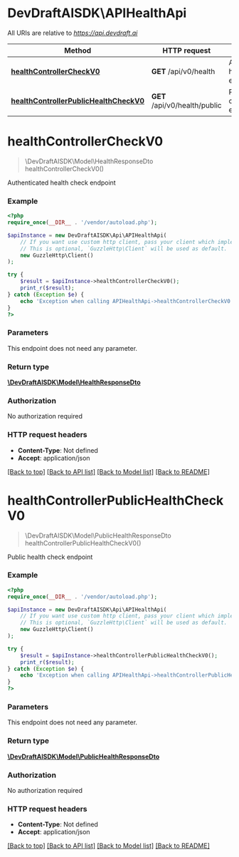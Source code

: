 # DevDraftAISDK\APIHealthApi

All URIs are relative to *https://api.devdraft.ai*

Method | HTTP request | Description
------------- | ------------- | -------------
[**healthControllerCheckV0**](APIHealthApi.md#healthcontrollercheckv0) | **GET** /api/v0/health | Authenticated health check endpoint
[**healthControllerPublicHealthCheckV0**](APIHealthApi.md#healthcontrollerpublichealthcheckv0) | **GET** /api/v0/health/public | Public health check endpoint

# **healthControllerCheckV0**
> \DevDraftAISDK\Model\HealthResponseDto healthControllerCheckV0()

Authenticated health check endpoint

### Example
```php
<?php
require_once(__DIR__ . '/vendor/autoload.php');

$apiInstance = new DevDraftAISDK\Api\APIHealthApi(
    // If you want use custom http client, pass your client which implements `GuzzleHttp\ClientInterface`.
    // This is optional, `GuzzleHttp\Client` will be used as default.
    new GuzzleHttp\Client()
);

try {
    $result = $apiInstance->healthControllerCheckV0();
    print_r($result);
} catch (Exception $e) {
    echo 'Exception when calling APIHealthApi->healthControllerCheckV0: ', $e->getMessage(), PHP_EOL;
}
?>
```

### Parameters
This endpoint does not need any parameter.

### Return type

[**\DevDraftAISDK\Model\HealthResponseDto**](../Model/HealthResponseDto.md)

### Authorization

No authorization required

### HTTP request headers

 - **Content-Type**: Not defined
 - **Accept**: application/json

[[Back to top]](#) [[Back to API list]](../../README.md#documentation-for-api-endpoints) [[Back to Model list]](../../README.md#documentation-for-models) [[Back to README]](../../README.md)

# **healthControllerPublicHealthCheckV0**
> \DevDraftAISDK\Model\PublicHealthResponseDto healthControllerPublicHealthCheckV0()

Public health check endpoint

### Example
```php
<?php
require_once(__DIR__ . '/vendor/autoload.php');

$apiInstance = new DevDraftAISDK\Api\APIHealthApi(
    // If you want use custom http client, pass your client which implements `GuzzleHttp\ClientInterface`.
    // This is optional, `GuzzleHttp\Client` will be used as default.
    new GuzzleHttp\Client()
);

try {
    $result = $apiInstance->healthControllerPublicHealthCheckV0();
    print_r($result);
} catch (Exception $e) {
    echo 'Exception when calling APIHealthApi->healthControllerPublicHealthCheckV0: ', $e->getMessage(), PHP_EOL;
}
?>
```

### Parameters
This endpoint does not need any parameter.

### Return type

[**\DevDraftAISDK\Model\PublicHealthResponseDto**](../Model/PublicHealthResponseDto.md)

### Authorization

No authorization required

### HTTP request headers

 - **Content-Type**: Not defined
 - **Accept**: application/json

[[Back to top]](#) [[Back to API list]](../../README.md#documentation-for-api-endpoints) [[Back to Model list]](../../README.md#documentation-for-models) [[Back to README]](../../README.md)

